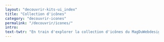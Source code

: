 ```yaml
---
layout: "decouvrir-kits-ui_index"
title: "Collection d'icônes"
category: "decouvrir-icones"
permalink: "/decouvrir/icones/"
intro:
text-twtr: "En train d'explorer la collection d'icônes du MagDuWebdesign"
---
```

